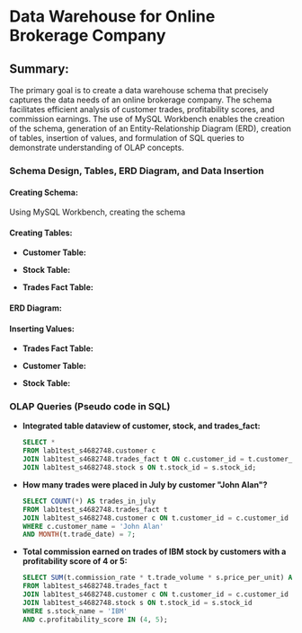# Data Warehouse for Online Brokerage Company 


##  Summary:

The primary goal is to create a data warehouse schema that precisely captures the data needs of an online brokerage company. The schema facilitates efficient analysis of customer trades, profitability scores, and commission earnings. The use of MySQL Workbench enables the creation of the schema, generation of an Entity-Relationship Diagram (ERD), creation of tables, insertion of values, and formulation of SQL queries to demonstrate understanding of OLAP concepts.



###  Schema Design, Tables, ERD Diagram, and Data Insertion

#### Creating Schema:

Using MySQL Workbench, creating the schema

#### Creating Tables:

- **Customer Table:**
 

- **Stock Table:**
 
- **Trades Fact Table:**
 

#### ERD Diagram:



#### Inserting Values:

- **Trades Fact Table:**
 

- **Customer Table:**
 
- **Stock Table:**
 
###  OLAP Queries (Pseudo code in SQL)

- **Integrated table dataview of customer, stock, and trades_fact:**
  ```sql
  SELECT *
  FROM lab1test_s4682748.customer c
  JOIN lab1test_s4682748.trades_fact t ON c.customer_id = t.customer_id
  JOIN lab1test_s4682748.stock s ON t.stock_id = s.stock_id;
  ```

- **How many trades were placed in July by customer "John Alan"?**
  ```sql
  SELECT COUNT(*) AS trades_in_july
  FROM lab1test_s4682748.trades_fact t
  JOIN lab1test_s4682748.customer c ON t.customer_id = c.customer_id
  WHERE c.customer_name = 'John Alan'
  AND MONTH(t.trade_date) = 7;
  ```

- **Total commission earned on trades of IBM stock by customers with a profitability score of 4 or 5:**
  ```sql
  SELECT SUM(t.commission_rate * t.trade_volume * s.price_per_unit) AS total_commission_earned
  FROM lab1test_s4682748.trades_fact t
  JOIN lab1test_s4682748.customer c ON t.customer_id = c.customer_id
  JOIN lab1test_s4682748.stock s ON t.stock_id = s.stock_id
  WHERE s.stock_name = 'IBM'
  AND c.profitability_score IN (4, 5);
  ```
